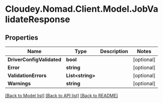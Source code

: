 # Cloudey.Nomad.Client.Model.JobValidateResponse

## Properties

Name | Type | Description | Notes
------------ | ------------- | ------------- | -------------
**DriverConfigValidated** | **bool** |  | [optional] 
**Error** | **string** |  | [optional] 
**ValidationErrors** | **List&lt;string&gt;** |  | [optional] 
**Warnings** | **string** |  | [optional] 

[[Back to Model list]](../README.md#documentation-for-models) [[Back to API list]](../README.md#documentation-for-api-endpoints) [[Back to README]](../README.md)

